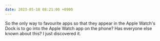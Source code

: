 ```yaml
---
date: 2023-05-18 08:21:00 +0900
---
```


So the only way to favourite apps so that they appear in the Apple Watch's Dock is to go into the Apple Watch app on the phone? Has everyone else known about this? I just discovered it.
